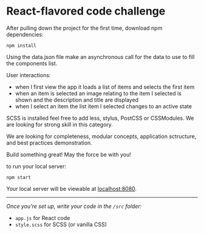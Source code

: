 # React-flavored code challenge

After pulling down the project for the first time, download npm dependencies:
```
npm install
```


Using the data.json file make an asynchronous call for the data to use to fill the components list.

User interactions:
* when I first view the app it loads a list of items and selects the first item
* when an item is selected an image relating to the item I selected is shown and the description and title are displayed
* when I select an item the list item I selected changes to an active state


SCSS is installed feel free to add less, stylus, PostCSS or CSSModules. We are looking for strong skill in this category.

We are looking for completeness, modular concepts, application sctructure, and best practices demonstration.

Build something great!
May the force be with you!


to run your local server:
```
npm start
```

Your local server will be viewable at [localhost:8080](http://localhost:8080).

***

*Once you're set up, write your code in the `/src` folder:*
* `app.js` for React code
* `style.scss` for SCSS (or vanilla CSS)
